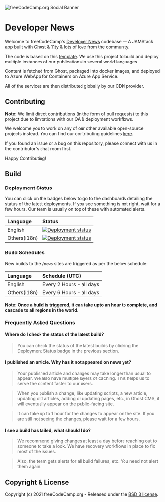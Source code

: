 ![freeCodeCamp.org Social Banner](https://s3.amazonaws.com/freecodecamp/wide-social-banner.png)

# Developer News

Welcome to freeCodeCamp's [Developer News][1] codebase — A JAMStack app built with [Ghost][2] & [11ty][3] & lots of love from the community.

The code is based on this [template][4]. We use this project to build and deploy multiple instances of our publications in several world languages.

Content is fetched from Ghost, packaged into docker images, and deployed to Azure WebApp for Containers on Azure App Service.

All of the services are then distributed globally by our CDN provider.

## Contributing

**Note:** We limit direct contributions (in the form of pull requests) to this project due to limitations with our QA & deployment workflows.

We welcome you to work on any of our other available open-source projects instead. You can find our contributing guidelines [here][5].

If you found an issue or a bug on this repository, please connect with us in the contributor's chat room first.

Happy Contributing!

## Build

### Deployment Status

You can click on the badges below to go to the dashboards detailing the status of the latest deployments. If you see something is not right, wait for a few hours. Our team is usually on top of these with automated alerts.

| Language     | Status                       |
| :----------- | :--------------------------- |
| English      | [![Deployment status][6]][7] |
| Others(i18n) | [![Deployment status][8]][9] |

### Build Schedules

New builds to the `/news` sites are triggered as per the below schedule:

| Language     | Schedule (UTC)           |
| :----------- | :----------------------- |
| English      | Every 2 Hours - all days |
| Others(i18n) | Every 6 Hours - all days |

**Note: Once a build is triggered, it can take upto an hour to complete, and cascade to all regions in the world.**

### Frequently Asked Questions

#### Where do I check the status of the latest build?

> You can check the status of the latest builds by clicking the Deployment Status badge in the previous section.

#### I published an article. Why has it not appeared on news yet?

> Your published article and changes may take longer than usual to appear. We also have multiple layers of caching. This helps us to serve the content faster to our users.

> When you publish a change, like updating scripts, a new article, updating old articles, adding or updating pages, etc., in Ghost CMS, it will eventually appear on the public-facing site.

> It can take up to 1 hour for the changes to appear on the site. If you are still not seeing the changes, please wait for a few hours.

#### I see a build has failed, what should I do?

> We recommend giving changes at least a day before reaching out to someone to take a look. We have recovery workflows in place to fix most of the issues.

> Also, the team gets alerts for all build failures, etc. You need not alert them again.

## Copyright & License

Copyright (c) 2021 freeCodeCamp.org - Released under the
[BSD 3 license](LICENSE.md).

[1]: https://www.freecodecamp.org/news
[2]: https://ghost.org/
[3]: https://www.11ty.io/
[4]: https://github.com/TryGhost/eleventy-starter-ghost
[5]: https://contribute.freecodecamp.org/#/
[6]: https://dev.azure.com/freeCodeCamp-org/news/_apis/build/status/build-deploy-eng
[7]: https://dev.azure.com/freeCodeCamp-org/news/_build/latest?definitionId=31
[8]: https://github.com/freeCodeCamp/news/actions/workflows/deploy-i18n.yml/badge.svg
[9]: https://github.com/freeCodeCamp/news/actions/workflows/deploy-i18n.yml
